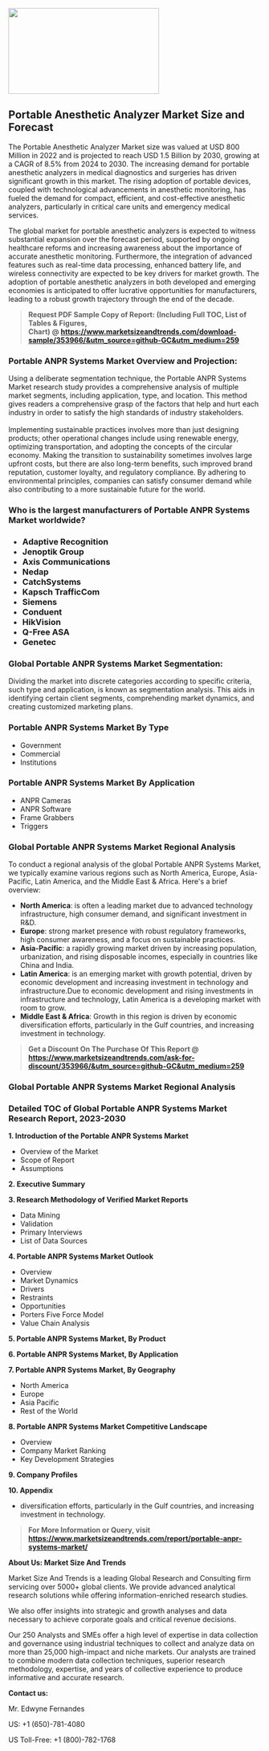 <p><img class="alignnone size-medium wp-image-20088" src="https://ffe5etoiles.com/wp-content/uploads/2024/12/MST1-300x171.png" alt="" width="300" height="171" /></p><h2>Portable Anesthetic Analyzer Market Size and Forecast</h2><p>The Portable Anesthetic Analyzer Market size was valued at USD 800 Million in 2022 and is projected to reach USD 1.5 Billion by 2030, growing at a CAGR of 8.5% from 2024 to 2030. The increasing demand for portable anesthetic analyzers in medical diagnostics and surgeries has driven significant growth in this market. The rising adoption of portable devices, coupled with technological advancements in anesthetic monitoring, has fueled the demand for compact, efficient, and cost-effective anesthetic analyzers, particularly in critical care units and emergency medical services.</p><p>The global market for portable anesthetic analyzers is expected to witness substantial expansion over the forecast period, supported by ongoing healthcare reforms and increasing awareness about the importance of accurate anesthetic monitoring. Furthermore, the integration of advanced features such as real-time data processing, enhanced battery life, and wireless connectivity are expected to be key drivers for market growth. The adoption of portable anesthetic analyzers in both developed and emerging economies is anticipated to offer lucrative opportunities for manufacturers, leading to a robust growth trajectory through the end of the decade.</p></p><blockquote id="" class=""><strong>Request PDF Sample Copy of Report: (Including Full TOC, List of Tables &amp; Figures, Chart)&nbsp;@&nbsp;<strong><a href="https://www.marketsizeandtrends.com/download-sample/353966/&utm_source=github-GC&utm_medium=259" target="_blank">https://www.marketsizeandtrends.com/download-sample/353966/&utm_source=github-GC&utm_medium=259</a></strong></strong></blockquote><h3 id="" class="">Portable ANPR Systems Market&nbsp;Overview and Projection:</h3><p id="" class="">Using a deliberate segmentation technique, the Portable ANPR Systems Market research study provides a comprehensive analysis of multiple market segments, including application, type, and location. This method gives readers a comprehensive grasp of the factors that help and hurt each industry in order to satisfy the high standards of industry stakeholders. <br /> <br />Implementing sustainable practices involves more than just designing products; other operational changes include using renewable energy, optimizing transportation, and adopting the concepts of the circular economy. Making the transition to sustainability sometimes involves large upfront costs, but there are also long-term benefits, such improved brand reputation, customer loyalty, and regulatory compliance. By adhering to environmental principles, companies can satisfy consumer demand while also contributing to a more sustainable future for the world.</p><h3 id="" class="">Who is the largest manufacturers of&nbsp;Portable ANPR Systems Market worldwide?</h3><h3 class=""><p><ul><li>Adaptive Recognition </li><li> Jenoptik Group </li><li> Axis Communications </li><li> Nedap </li><li> CatchSystems </li><li> Kapsch TrafficCom </li><li> Siemens </li><li> Conduent </li><li> HikVision </li><li> Q-Free ASA </li><li> Genetec</li></ul></p></h3><h3 id="" class="">Global&nbsp;Portable ANPR Systems Market Segmentation:</h3><p id="" class="">Dividing the market into discrete categories according to specific criteria, such type and application, is known as segmentation analysis. This aids in identifying certain client segments, comprehending market dynamics, and creating customized marketing plans.</p><h3 id="" class="">Portable ANPR Systems Market&nbsp;By Type</h3><p><p><ul><li>Government</li><li> Commercial</li><li> Institutions</p></li></ul></p></p><h3 id="" class="">Portable ANPR Systems Market&nbsp;By Application</h3><p class=""><p><ul><li>ANPR Cameras</li><li> ANPR Software</li><li> Frame Grabbers</li><li> Triggers</li></ul></p></p><h3 id="" class="">Global Portable ANPR Systems Market Regional Analysis</h3><p id="" class="">To conduct a regional analysis of the global Portable ANPR Systems Market, we typically examine various regions such as North America, Europe, Asia-Pacific, Latin America, and the Middle East &amp; Africa. Here's a brief overview:</p><ul><li><strong>North America</strong>: is often a leading market due to advanced technology infrastructure, high consumer demand, and significant investment in R&amp;D.</li><li><strong>Europe</strong>: strong market presence with robust regulatory frameworks, high consumer awareness, and a focus on sustainable practices.</li><li><strong>Asia-Pacific</strong>: a rapidly growing market driven by increasing population, urbanization, and rising disposable incomes, especially in countries like China and India.</li><li><strong>Latin America</strong>: is an emerging market with growth potential, driven by economic development and increasing investment in technology and infrastructure.Due to economic development and rising investments in infrastructure and technology, Latin America is a developing market with room to grow.</li><li><strong>Middle East &amp; Africa</strong>: Growth in this region is driven by economic diversification efforts, particularly in the Gulf countries, and increasing investment in technology.</li></ul><blockquote id="" class=""><strong>Get a Discount On The Purchase Of This Report @ <strong><a href="https://www.marketsizeandtrends.com/ask-for-discount/353966/&utm_source=github-GC&utm_medium=259" target="_blank">https://www.marketsizeandtrends.com/ask-for-discount/353966/&utm_source=github-GC&utm_medium=259</a></strong></strong></blockquote><h3 id="" class="">Global Portable ANPR Systems Market Regional Analysis</h3><h3 id="" class="">Detailed TOC of Global Portable ANPR Systems Market Research Report, 2023-2030</h3><p id="" class=""><strong>1. Introduction of the Portable ANPR Systems Market</strong></p><ul><li>Overview of the Market</li><li>Scope of Report</li><li>Assumptions</li></ul><p id="" class=""><strong>2. Executive Summary</strong></p><p id="" class=""><strong>3. Research Methodology of Verified Market Reports</strong></p><ul><li>Data Mining</li><li>Validation</li><li>Primary Interviews</li><li>List of Data Sources</li></ul><p id="" class=""><strong>4. Portable ANPR Systems Market Outlook</strong></p><ul><li>Overview</li><li>Market Dynamics</li><li>Drivers</li><li>Restraints</li><li>Opportunities</li><li>Porters Five Force Model</li><li>Value Chain Analysis</li></ul><p id="" class=""><strong>5. Portable ANPR Systems Market, By Product</strong></p><p id="" class=""><strong>6. Portable ANPR Systems Market, By Application</strong></p><p id="" class=""><strong>7. Portable ANPR Systems Market, By Geography</strong></p><ul><li>North America</li><li>Europe</li><li>Asia Pacific</li><li>Rest of the World</li></ul><p id="" class=""><strong>8. Portable ANPR Systems Market Competitive Landscape</strong></p><ul><li>Overview</li><li>Company Market Ranking</li><li>Key Development Strategies</li></ul><p id="" class=""><strong>9. Company Profiles</strong></p><p id="" class=""><strong>10. Appendix</strong></p><ul><li>diversification efforts, particularly in the Gulf countries, and increasing investment in technology.</li></ul><blockquote id="" class=""><strong>For More Information or Query, visit <strong><strong><a href="https://www.marketsizeandtrends.com/report/portable-anpr-systems-market/" target="_blank">https://www.marketsizeandtrends.com/report/portable-anpr-systems-market/</a></strong></strong></strong></blockquote><p id="" class=""><strong>About Us: Market Size And Trends</strong></p><p id="" class="">Market Size And Trends is a leading Global Research and Consulting firm servicing over 5000+ global clients. We provide advanced analytical research solutions while offering information-enriched research studies.</p><p id="" class="">We also offer insights into strategic and growth analyses and data necessary to achieve corporate goals and critical revenue decisions.</p><p id="" class="">Our 250 Analysts and SMEs offer a high level of expertise in data collection and governance using industrial techniques to collect and analyze data on more than 25,000 high-impact and niche markets. Our analysts are trained to combine modern data collection techniques, superior research methodology, expertise, and years of collective experience to produce informative and accurate research.</p><p id="" class=""><strong>Contact us:</strong></p><p id="" class="">Mr. Edwyne Fernandes</p><p id="" class="">US: +1 (650)-781-4080</p><p id="" class="">US Toll-Free: +1 (800)-782-1768</p>
